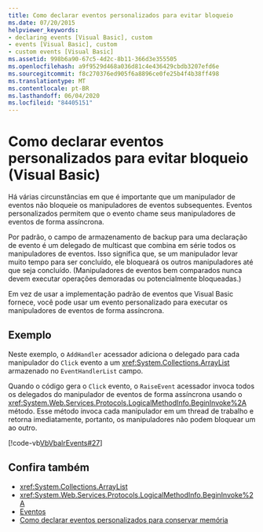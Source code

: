 ```yaml
---
title: Como declarar eventos personalizados para evitar bloqueio
ms.date: 07/20/2015
helpviewer_keywords:
- declaring events [Visual Basic], custom
- events [Visual Basic], custom
- custom events [Visual Basic]
ms.assetid: 998b6a90-67c5-4d2c-8b11-366d3e355505
ms.openlocfilehash: a9f9529d468a036d81c4e436429cbdb3207efd6e
ms.sourcegitcommit: f8c270376ed905f6a8896ce0fe25b4f4b38ff498
ms.translationtype: MT
ms.contentlocale: pt-BR
ms.lasthandoff: 06/04/2020
ms.locfileid: "84405151"
---
```

# <a name="how-to-declare-custom-events-to-avoid-blocking-visual-basic"></a>Como declarar eventos personalizados para evitar bloqueio (Visual Basic)
Há várias circunstâncias em que é importante que um manipulador de eventos não bloqueie os manipuladores de eventos subsequentes. Eventos personalizados permitem que o evento chame seus manipuladores de eventos de forma assíncrona.  
  
 Por padrão, o campo de armazenamento de backup para uma declaração de evento é um delegado de multicast que combina em série todos os manipuladores de eventos. Isso significa que, se um manipulador levar muito tempo para ser concluído, ele bloqueará os outros manipuladores até que seja concluído. (Manipuladores de eventos bem comparados nunca devem executar operações demoradas ou potencialmente bloqueadas.)  
  
 Em vez de usar a implementação padrão de eventos que Visual Basic fornece, você pode usar um evento personalizado para executar os manipuladores de eventos de forma assíncrona.  
  
## <a name="example"></a>Exemplo  
 Neste exemplo, o `AddHandler` acessador adiciona o delegado para cada manipulador do `Click` evento a um <xref:System.Collections.ArrayList> armazenado no `EventHandlerList` campo.  
  
 Quando o código gera o `Click` evento, o `RaiseEvent` acessador invoca todos os delegados do manipulador de eventos de forma assíncrona usando o <xref:System.Web.Services.Protocols.LogicalMethodInfo.BeginInvoke%2A> método. Esse método invoca cada manipulador em um thread de trabalho e retorna imediatamente, portanto, os manipuladores não podem bloquear um ao outro.  
  
 [!code-vb[VbVbalrEvents#27](~/samples/snippets/visualbasic/VS_Snippets_VBCSharp/VbVbalrEvents/VB/Class1.vb#27)]  
  
## <a name="see-also"></a>Confira também

- <xref:System.Collections.ArrayList>
- <xref:System.Web.Services.Protocols.LogicalMethodInfo.BeginInvoke%2A>
- [Eventos](index.md)
- [Como declarar eventos personalizados para conservar memória](how-to-declare-custom-events-to-conserve-memory.md)
